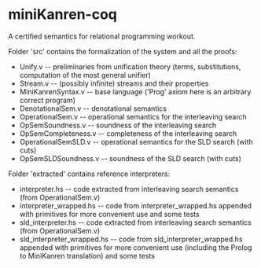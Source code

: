 # miniKanren-coq
A certified semantics for relational programming workout.

Folder 'src' contains the formalization of the system and all the proofs:

- Unify.v -- preliminaries from unification theory (terms, substitutions, computation of the most general unifier)
- Stream.v -- (possibly infinite) streams and their properties 
- MiniKanrenSyntax.v -- base language ('Prog' axiom here is an arbitrary correct program)
- DenotationalSem.v -- denotational semantics
- OperationalSem.v -- operational semantics for the interleaving search
- OpSemSoundness.v -- soundness of the interleaving search
- OpSemCompleteness.v -- completeness of the interleaving search
- OperationalSemSLD.v -- operational semantics for the SLD search (with cuts)
- OpSemSLDSoundness.v -- soundness of the SLD search (with cuts)

Folder 'extracted' contains reference interpreters:

- interpreter.hs -- code extracted from interleaving search semantics (from OperationalSem.v)
- interpreter_wrapped.hs -- code from interpreter_wrapped.hs appended with primitives for more convenient use and some tests
- sld_interpreter.hs -- code extracted from interleaving search semantics (from OperationalSem.v)
- sld_interpreter_wrapped.hs -- code from sld_interpreter_wrapped.hs appended with primitives for more convenient use (including the Prolog to MiniKanren translation) and some tests
